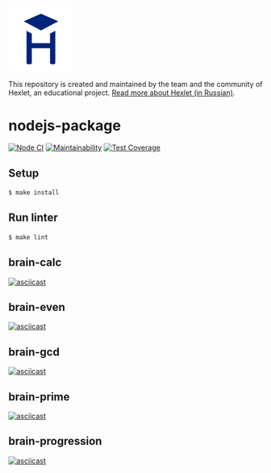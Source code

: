 ##
[![Hexlet Ltd. logo](https://raw.githubusercontent.com/Hexlet/hexletguides.github.io/master/images/hexlet_logo128.png)](https://ru.hexlet.io/pages/about?utm_source=github&utm_medium=link&utm_campaign=nodejs-package)

This repository is created and maintained by the team and the community of Hexlet, an educational project. [Read more about Hexlet (in Russian)](https://ru.hexlet.io/pages/about?utm_source=github&utm_medium=link&utm_campaign=nodejs-package).
##

# nodejs-package

[![Node CI](https://github.com/hexlet-boilerplates/nodejs-package/workflows/Node%20CI/badge.svg)](https://github.com/MIKZON/frontend-project-lvl1/actions)
[![Maintainability](https://api.codeclimate.com/v1/badges/dfc50c2d88cd46d069c1/maintainability)](https://codeclimate.com/github/MIKZON/frontend-project-lvl1/maintainability)
[![Test Coverage](https://api.codeclimate.com/v1/badges/dfc50c2d88cd46d069c1/test_coverage)](https://codeclimate.com/github/MIKZON/frontend-project-lvl1/test_coverage)

## Setup

```sh
$ make install
```

## Run linter

```sh
$ make lint
```

## brain-calc

[![asciicast](https://asciinema.org/a/RlmyDz7ekBYhM3LDSOM8EuQjS.svg)](https://asciinema.org/a/RlmyDz7ekBYhM3LDSOM8EuQjS)

## brain-even

[![asciicast](https://asciinema.org/a/XPU5MgtA1fTmE9vX8Uukpy8Qm.svg)](https://asciinema.org/a/XPU5MgtA1fTmE9vX8Uukpy8Qm)

## brain-gcd

[![asciicast](https://asciinema.org/a/1uEYg06FIL5boLmlcuaTG53SI.svg)](https://asciinema.org/a/1uEYg06FIL5boLmlcuaTG53SI)

## brain-prime

[![asciicast](https://asciinema.org/a/fLXZC35v5bBbrNQFLW69d3tHy.svg)](https://asciinema.org/a/fLXZC35v5bBbrNQFLW69d3tHy)

## brain-progression 

[![asciicast](https://asciinema.org/a/Nu46ITMgnM6WZLnwnLfANwzDf.svg)](https://asciinema.org/a/Nu46ITMgnM6WZLnwnLfANwzDf)
